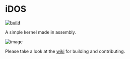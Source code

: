 # iDOS

[![build](https://github.com/9xbt/iDOS/actions/workflows/makefile.yml/badge.svg)](https://github.com/9xbt/iDOS/actions/workflows/makefile.yml)

A simple kernel made in assembly.

![image](https://www.ekeleze.net/assets/external/iDOS.png)

Please take a look at the [wiki](https://github.com/9xbt/iDOS/wiki) for building and contributing.
